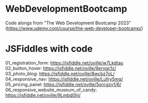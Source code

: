 # WebDevelopmentBootcamp
Code alongs from "The Web Development Bootcamp 2023" (https://www.udemy.com/course/the-web-developer-bootcamp/)

# JSFiddles with code
01_registration_form: https://jsfiddle.net/oville/w7Lkdtau  
02_button_hover: https://jsfiddle.net/oville/9ervqc1z/  
03_photo_blog: https://jsfiddle.net/oville/8wcbz7oL/  
04_responsive_nav: https://jsfiddle.net/oville/Lufry5mq/  
05_pricing_panel: https://jsfiddle.net/oville/5orcgzv1/6/  
06_responsive_website_museum_of_candy: https://jsfiddle.net/oville/9Lmbd0hj/
